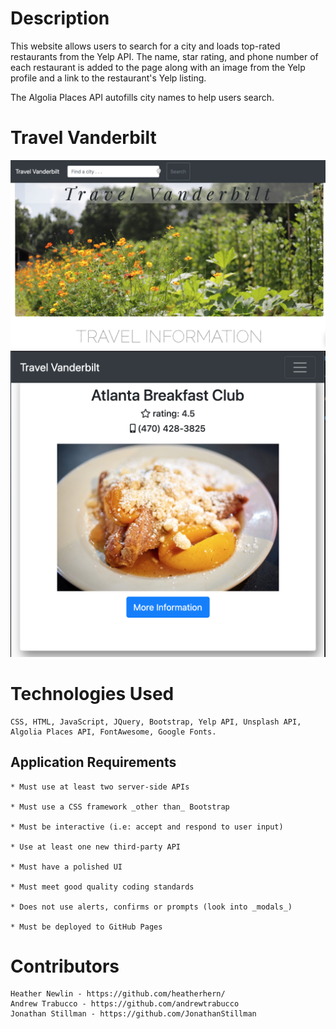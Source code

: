 # Description

This website allows users to search for a city and loads top-rated restaurants from the Yelp API. The name, star rating, and phone number of each restaurant is added to the page along with an image from the Yelp profile and a link to the restaurant's Yelp listing. 

The Algolia Places API autofills city names to help users search. 


# Travel Vanderbilt

![Layout Design](/assets/Vanderbilt-1.png?raw=true)
![Card Detail](/assets/Vanderbilt-2.png?raw=true)


# Technologies Used
    CSS, HTML, JavaScript, JQuery, Bootstrap, Yelp API, Unsplash API, Algolia Places API, FontAwesome, Google Fonts. 


## Application Requirements

    * Must use at least two server-side APIs

    * Must use a CSS framework _other than_ Bootstrap

    * Must be interactive (i.e: accept and respond to user input)

    * Use at least one new third-party API

    * Must have a polished UI

    * Must meet good quality coding standards

    * Does not use alerts, confirms or prompts (look into _modals_)

    * Must be deployed to GitHub Pages


# Contributors
    Heather Newlin - https://github.com/heatherhern/
    Andrew Trabucco - https://github.com/andrewtrabucco
    Jonathan Stillman - https://github.com/JonathanStillman